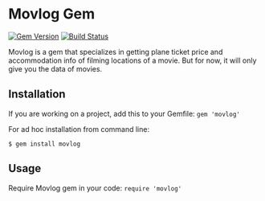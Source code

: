 # Movlog Gem

[![Gem Version](https://badge.fury.io/rb/movlog.svg)](https://badge.fury.io/rb/movlog)
[![Build Status](https://travis-ci.org/soafloggers/movlog.svg?branch=master)](https://travis-ci.org/soafloggers/movlog)

Movlog is a gem that specializes in getting plane ticket price and accommodation info of filming locations of a movie.
But for now, it will only give you the data of movies.

## Installation

If you are working on a project, add this to your Gemfile: `gem 'movlog'`

For ad hoc installation from command line:

```$ gem install movlog```

## Usage

Require Movlog gem in your code: `require 'movlog'`
